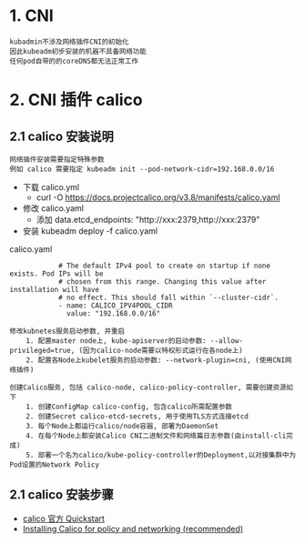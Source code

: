 # 1. CNI
```
kubadmin不涉及网络插件CNI的初始化
因此kubeadm初步安装的机器不具备网络功能
任何pod自带的的coreDNS都无法正常工作
```
# 2. CNI 插件 calico
## 2.1 calico 安装说明
```
网络插件安装需要指定特殊参数
例如 calico 需要指定 kubeadm init --pod-network-cidr=192.168.0.0/16
```
- 下载 calico.yml
    - curl -O https://docs.projectcalico.org/v3.8/manifests/calico.yaml
- 修改 calico.yaml
    - 添加 data.etcd_endpoints: "http://xxx:2379,http://xxx:2379"
- 安装 kubeadm deploy -f calico.yaml 

calico.yaml
```
            # The default IPv4 pool to create on startup if none exists. Pod IPs will be
            # chosen from this range. Changing this value after installation will have
            # no effect. This should fall within `--cluster-cidr`.
            - name: CALICO_IPV4POOL_CIDR
              value: "192.168.0.0/16"
```
```
修改kubnetes服务启动参数, 并重启
	1. 配置master node上, kube-apiserver的启动参数: --allow-privileged=true, (因为calico-node需要以特权形式运行在各node上)
	2. 配置各Node上kubelet服务的启动参数: --network-plugin=cni, (使用CNI网络插件)
```

```
创建Calico服务, 包括 calico-node, calico-policy-controller, 需要创建资源如下
	1. 创建ConfigMap calico-config, 包含calico所需配置参数
	2. 创建Secret calico-etcd-secrets, 用于使用TLS方式连接etcd
	3. 每个Node上都运行calico/node容器, 部署为DaemonSet
	4. 在每个Node上都安装Calico CNI二进制文件和网络篇日志参数(由install-cli完成)
	5. 部署一个名为calico/kube-policy-controller的Deployment,以对接集群中为Pod设置的Network Policy
```

## 2.1 calico 安装步骤
  * [calico 官方 Quickstart](https://docs.projectcalico.org/v3.8/getting-started/kubernetes/)
  * [Installing Calico for policy and networking (recommended)](https://docs.projectcalico.org/v3.8/getting-started/kubernetes/installation/calico)
